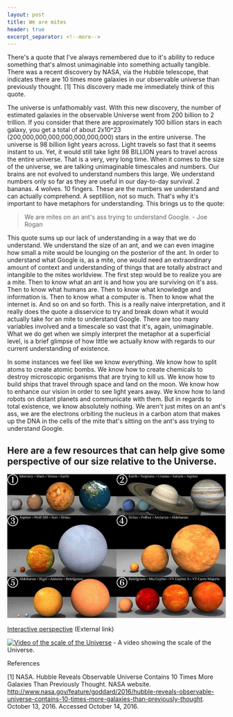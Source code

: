 ```yaml
---
layout: post
title: We are mites
header: true
excerpt_separator: <!--more-->
---
```

There's a quote that I've always remembered due to it's ability to reduce something that's almost unimaginable into something actually tangible. There was a recent discovery by NASA, via the Hubble telescope, that indicates there are 10 times more galaxies in our observable universe than previously thought. [1] This discovery made me immediately think of this quote. 
<!--more-->
 
The universe is unfathomably vast. With this new discovery, the number of estimated galaxies in the observable Universe went from 200 billion to 2 trillion. If you consider that there are approximately 100 billion stars in each galaxy, you get a total of about 2x10^23 (200,000,000,000,000,000,000,000) stars in the entire universe. The universe is 98 billion light years across. Light travels so fast that it seems instant to us. Yet, it would still take light 98 BILLION years to travel across the entire universe. That is a very, very long time. When it comes to the size of the universe, we are talking unimaginable timescales and numbers. Our brains are not evolved to understand numbers this large. We understand numbers only so far as they are useful in our day-to-day survival. 2 bananas. 4 wolves. 10 fingers. These are the numbers we understand and can actually comprehend. A septillion, not so much. That's why it's important to have metaphors for understanding. This brings us to the quote: 
 
> We are mites on an ant's ass trying to understand Google. - Joe Rogan
 
This quote sums up our lack of understanding in a way that we do understand. We understand the size of an ant, and we can even imagine how small a mite would be lounging on the posterior of the ant. In order to understand what Google is, as a mite, one would need an extraordinary amount of context and understanding of things that are totally abstract and intangible to the mites worldview. The first step would be to realize you are a mite. Then to know what an ant is and how you are surviving on it's ass. Then to know what humans are. Then to know what knowledge and information is. Then to know what a computer is. Then to know what the internet is. And so on and so forth. This is a really naive interpretation, and it really does the quote a disservice to try and break down what it would actually take for an mite to understand Google. There are too many variables involved and a timescale so vast that it's, again, unimaginable. What we do get when we simply interpret the metaphor at a superficial level, is a brief glimpse of how little we actually know with regards to our current understanding of existence. 
 
In some instances we feel like we know everything. We know how to split atoms to create atomic bombs. We know how to create chemicals to destroy microscopic organisms that are trying to kill us. We know how to build ships that travel through space and land on the moon. We know how to enhance our vision in order to see light years away. We know how to land robots on distant planets and communicate with them. But in regards to total existence, we know absolutely nothing. We aren't just mites on an ant's ass, we are the electrons orbiting the nucleus in a carbon atom that makes up the DNA in the cells of the mite that's sitting on the ant's ass trying to understand Google. 

## Here are a few resources that can help give some perspective of our size relative to the Universe.

![Earth compared to Stars](/assets/we-are-mites/earthToStars.jpg "Earth compared to Stars")  


[Interactive perspective](http://htwins.net/scale2/) (External link)


[![Video of the scale of the Universe](http://img.youtube.com/vi/RVBp5apTwYE/0.jpg)](http://www.youtube.com/watch?v=RVBp5apTwYE "Scale of the Universe") - A video showing the scale of the Universe.
 
 
 References 
  
[1] NASA. Hubble Reveals Observable Universe Contains 10 Times More Galaxies Than Previously Thought. NASA website. http://www.nasa.gov/feature/goddard/2016/hubble-reveals-observable-universe-contains-10-times-more-galaxies-than-previously-thought. October 13, 2016. Accessed October 14, 2016.
